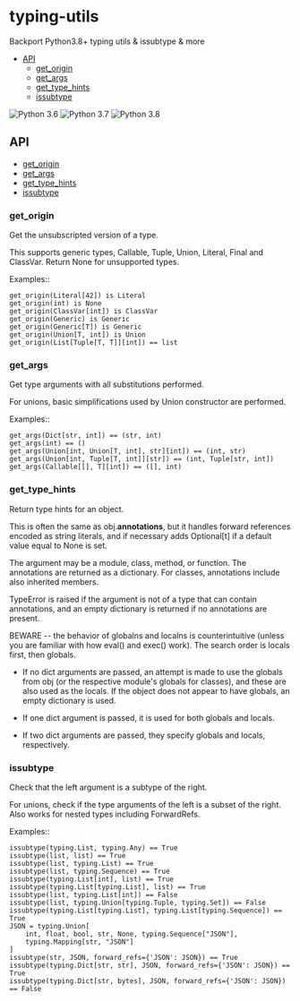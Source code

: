 # typing-utils

Backport Python3.8+ typing utils &amp; issubtype &amp; more

- [API](#api)
    - [get_origin](#get_origin)
    - [get_args](#get_args)
    - [get_type_hints](#get_type_hints)
    - [issubtype](#issubtype)

![Python 3.6](https://github.com/bojiang/typing_utils/workflows/Python%203.6/badge.svg)
![Python 3.7](https://github.com/bojiang/typing_utils/workflows/Python%203.7/badge.svg)
![Python 3.8](https://github.com/bojiang/typing_utils/workflows/Python%203.8/badge.svg)


## API

- [get_origin](#get_origin)
- [get_args](#get_args)
- [get_type_hints](#get_type_hints)
- [issubtype](#issubtype)


### get_origin

Get the unsubscripted version of a type.

This supports generic types, Callable, Tuple, Union, Literal, Final and ClassVar.
Return None for unsupported types.

Examples::

    get_origin(Literal[42]) is Literal
    get_origin(int) is None
    get_origin(ClassVar[int]) is ClassVar
    get_origin(Generic) is Generic
    get_origin(Generic[T]) is Generic
    get_origin(Union[T, int]) is Union
    get_origin(List[Tuple[T, T]][int]) == list


### get_args

Get type arguments with all substitutions performed.

For unions, basic simplifications used by Union constructor are performed.

Examples::

    get_args(Dict[str, int]) == (str, int)
    get_args(int) == ()
    get_args(Union[int, Union[T, int], str][int]) == (int, str)
    get_args(Union[int, Tuple[T, int]][str]) == (int, Tuple[str, int])
    get_args(Callable[[], T][int]) == ([], int)


### get_type_hints

Return type hints for an object.


This is often the same as obj.__annotations__, but it handles
forward references encoded as string literals, and if necessary
adds Optional[t] if a default value equal to None is set.

The argument may be a module, class, method, or function. The annotations
are returned as a dictionary. For classes, annotations include also
inherited members.

TypeError is raised if the argument is not of a type that can contain
annotations, and an empty dictionary is returned if no annotations are
present.

BEWARE -- the behavior of globalns and localns is counterintuitive
(unless you are familiar with how eval() and exec() work).  The
search order is locals first, then globals.

- If no dict arguments are passed, an attempt is made to use the
  globals from obj (or the respective module's globals for classes),
  and these are also used as the locals.  If the object does not appear
  to have globals, an empty dictionary is used.

- If one dict argument is passed, it is used for both globals and
  locals.

- If two dict arguments are passed, they specify globals and
  locals, respectively.


### issubtype

Check that the left argument is a subtype of the right.

For unions, check if the type arguments of the left is a subset of the right.
Also works for nested types including ForwardRefs.

Examples::

    issubtype(typing.List, typing.Any) == True
    issubtype(list, list) == True
    issubtype(list, typing.List) == True
    issubtype(list, typing.Sequence) == True
    issubtype(typing.List[int], list) == True
    issubtype(typing.List[typing.List], list) == True
    issubtype(list, typing.List[int]) == False
    issubtype(list, typing.Union[typing.Tuple, typing.Set]) == False
    issubtype(typing.List[typing.List], typing.List[typing.Sequence]) == True
    JSON = typing.Union[
        int, float, bool, str, None, typing.Sequence["JSON"],
        typing.Mapping[str, "JSON"]
    ]
    issubtype(str, JSON, forward_refs={'JSON': JSON}) == True
    issubtype(typing.Dict[str, str], JSON, forward_refs={'JSON': JSON}) == True
    issubtype(typing.Dict[str, bytes], JSON, forward_refs={'JSON': JSON}) == False
